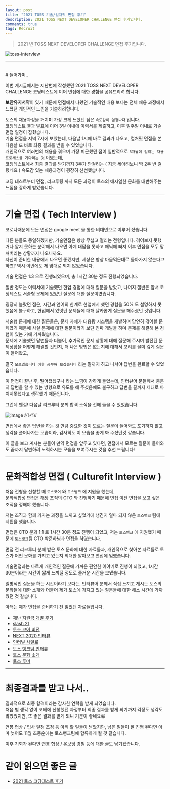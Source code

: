 ```yaml
---
layout: post
title: "2021 TOSS 기술/컬처핏 면접 후기"
description: 2021 TOSS NEXT DEVELOPER CHALLENGE 면접 후기입니다.
comments: true
tags: Recruit
---
```



> 2021 년 TOSS NEXT DEVELOPER CHALLENGE 면접 후기입니다.

![toss-interview](https://user-images.githubusercontent.com/25953981/129518262-defda563-29d8-489c-8ce8-9932956a7455.png)

---
<br>
# 들어가며..

이번 게시글에서는 지난번에 작성했던 2021 TOSS NEXT DEVELOPER CHALLENGE 코딩테스트에 이어 면접에 대한 경험을 공유드리려 합니다.  

**보안유지서약**이 있기 때문에 면접에서 나왔던 기술적인 내용 보다는 전체 채용 과정에서 느꼈던 개인적인 느낌을 기술하려합니다.

토스의 채용과정을 거치며 가장 크게 느꼈던 점은 ```속도감이 엄청나다``` 입니다.  
코딩테스트 결과 발표에 이어 3일 이내에 이력서를 제출하고, 이후 일주일 이내로 기술 면접 일정이 잡혔습니다.  
기술 면접을 저녁 7시에 보았는데, 다음날 1시에 바로 결과가 나오고, 컬쳐핏 면접을 본 다음날 또 바로 최종 결과를 받을 수 있었습니다.  
개인적으로 여러번의 채용을 겪으며 가장 피곤했던 점이 일반적으로 ```3개월이 걸리는 채용 프로세스를 기다리는 것``` 이였는데,  
코딩테스트에서 최종 결과를 받기까지 3주가 안걸리는 ( 지금 세아려보니 딱 2주 반 걸렸네요 ) 속도감 있는 채용과정이 굉장히 신선했습니다.

코딩 테스트부터 면접, 리크루팅 까지 모든 과정이 토스의 애자일한 문화를 대변해주는 느낌을 강하게 받았습니다.

---

# 기술 면접 ( Tech Interview )

코로나때문에 모든 면접은 google meet 을 통한 비대면으로 이루어 졌습니다.

다른 분들도 동일하겠지만, 기술면접은 항상 무섭고 떨리는 전형입니다.
겪어보지 못했거나 알지 못하는 분야에서 나오면 아예 대답을 못하고 패닉에 빠져 이후 면접을 모두 망쳐버리는 상황까지 나오니까요.  
자신이 준비한 내용에서 나오면 좋겠지만, 세상은 항상 마음먹은대로 돌아가지 않는다고 하죠? 역시 이번에도 제 맘대로 되지 않았습니다.  

기술 면접은 1:3 으로 진행되었으며, 총 1시간 30분 정도 진행되었습니다.

절반 정도는 이력서에 기술했던 현업 경험에 대해 질문을 받았고, 나머지 절반은 앞서 코딩테스트 서술형 문제에 있었던 질문에 대한 질문이였습니다.

굉장히 놀랐던 점은, 시간과 언어의 한계로 현업에서 했던 경험을 50% 도 설명하지 못했음에 불구하고, 현업에서 있엇던 문제들에 대해 날카롭게 질문을 해주셨던 것입니다.

서술형 문제에 대한 질문들은, 문제 자체가 대용량 시스템을 개발하며 당연히 겪어볼 문제였기 때문에 사실 문제에 대한 질문이라기 보단 진짜 개발을 하며 문제를 해결해 본 경험이 있는 가에 가까웠습니다.  
문제에 기술했던 답변들과 더불어, 추가적인 문제 상황에 대해 질문해 주시며 발전된 문제상황을 어떻게 해결할 것인지, 더 나은 방법은 없는지에 대해서 꼬리를 물며 깊게 질문이 들어왔고,  

결국 ```모르겠습니다 이후 공부해 보겠습니다``` 라는 말까지 하고 나서야 답변을 완료할 수 있었습니다.

이 면접이 끝난 후, 떨어졌겠구나 라는 느낌이 강하게 들었는데, 인터뷰어 분들께서 충분히 답변을 할 수 있는 방향으로 유도를 해 주셨음에도 불구하고 답변을 끝까지 제대로 마치지못했다고 생각했기 때문입니다.

그런데 웬걸! 다음날 리크루터 분께 합격 소식을 전해 들을 수 있었습니다.

![image](https://user-images.githubusercontent.com/25953981/131691481-bee8a989-9271-4d0c-b280-d079298419ab.png)*신난다!*
<br>

면접에서 좋은 답변을 하는 것 만큼 중요한 것이 모르는 질문이 들어와도 포기하지 않고 생각을 풀어나가는 모습이라, 감사히도 이 모습을 좋게 봐 주셨던것 같습니다.  

이 글을 보고 계시는 분들이 만약 면접을 앞두고 있다면, 면접에서 모르는 질문이 들어와도 끝까지 답변하려 노력하시는 모습을 보여주시는 것을 추천 드립니다!

---

# 문화적합성 면접 ( Culturefit Interview )

처음 전형을 신청할 때 ```토스코어``` 와 ```토스뱅크``` 에 지원을 했는데,  
문화적합성 면접은 해당 조직의 CTO 와 진행하기 때문에 면접 이전 면접을 보고 싶은 조직을 정해야 했습니다.

저는 조직과 함께 커가는 과정을 느끼고 싶었기에 생긴지 얼마 되지 않은 ```토스뱅크``` 팀에 지원을 했습니다.

면접은 CTO 분과 1:1 로 1시간 30분 정도 진행이 되었고, 저는 ```토스뱅크``` 에 지원했기 때문에 ```토스뱅크```팀  CTO 박준하님과 면접을 하였습니다.

면접 전 리크루터 분께 받은 토스 문화에 대한 자료들과, 개인적으로 찾아본 자료들로 토스가 어떤 문화를 가지고 있는지 최대한 알아보고 면접에 임했습니다.

기술면접과는 다르게 개인적인 질문에 가까운 편안한 이야기로 진행이 되었고,
1시간 30분이라는 시간이 짧게 느껴질 정도로 즐거운 시간을 보냈습니다.

일방적인 질문을 하는 시간이라기 보다는, 인터뷰어 분께서 직접 느끼고 계시는 토스의 문화들에 대한 소개와 더불어 제가 토스에 가지고 있는 질문들에 대한 해소 시간에 가까웠던 것 같습니다.

아래는 제가 면접을 준비하기 전 읽었던 자료들입니다.

- [재난 지원금 개발 후기](https://blog.toss.im/article/disasterfund-behindstory)
- [slash 21](https://toss.im/slash-21#)
- [토스 코어 비전](https://www.youtube.com/watch?v=1wJ4iFYKZWU)
- [NEXT 2020 인터뷰](https://blog.toss.im/article/next-developer-2021-interview)
- [인터널 사일로](https://blog.toss.im/article/toss-internalsilo-interview)
- [토스 뱅크팀 인터뷰](https://blog.toss.im/article/bank-team-interview)
- [토스 문화 소개](https://blog.toss.im/article/toss-team-culture)
- [토스 루머](https://www.youtube.com/watch?v=HYxpv8a7I4I&list=PL1DJtS1Hv1PhBg1khCtC6IUtxhcrKIU86&index=1)


---

# 최종결과를 받고 나서..

결과적으로 최종 합격이라는 감사한 연락을 받게 되었습니다.  
처음 별 생각 없이 코테에 신청했던 과정부터 최종 결과를 받게 되기까지 걱정도 생각도 많았었지만, 또 좋은 결과를 받게 되니 기분이 좋네요😀

연봉 협상 / 입사 일정 조정 등 아직 할 일들이 남았지만, 남은 일들이 잘 진행 된다면 아마 늦어도 11월 초중순에는 토스뱅크팀에 합류하게 될 것 같습니다.

이후 기회가 된다면 연봉 협상 / 온보딩 경험 등에 대한 글도 남기겠습니다.

# 같이 읽으면 좋은 글

- [2021 토스 코딩테스트 후기](https://hvho.github.io/2021-08-16/toss-coding-interview)